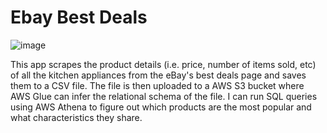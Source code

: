 # Ebay Best Deals

![image](https://github.com/kirth123/ebaybestdeals/assets/88990184/98c95b09-7e2f-4ba7-839d-20b141bc92a5)

This app scrapes the product details (i.e. price, number of items sold, etc) of all the kitchen appliances from the eBay's best deals page and saves them to a CSV file. The file is then uploaded to a AWS S3 bucket where AWS Glue can infer the relational schema of the file. I can run SQL queries using AWS Athena to figure out which products are the most popular and what characteristics they share.

